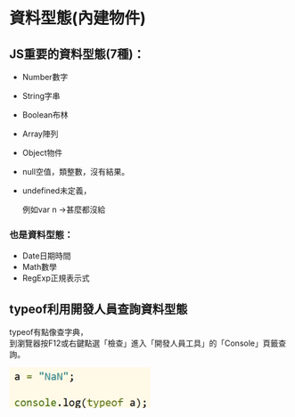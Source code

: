 # 資料型態\(內建物件\)

## JS重要的資料型態\(7種\)：

* Number數字
* String字串
* Boolean布林
* Array陣列
* Object物件
* null空值，類整數，沒有結果。
* undefined未定義，

  例如var n →甚麼都沒給

### 也是資料型態：

* Date日期時間
* Math數學
* RegExp正規表示式

## typeof利用開發人員查詢資料型態

typeof有點像查字典，  
到瀏覽器按F12或右鍵點選「檢查」進入「開發人員工具」的「Console」頁籤查詢。

![//&#x7D50;&#x679C;&#x6703;&#x51FA;&#x73FE;&#x300C;Number&#x300D;&#x3002;](../../../.gitbook/assets/image%20%2812%29.png)



